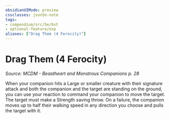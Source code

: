 ```yaml
---
obsidianUIMode: preview
cssclasses: json5e-note
tags:
- compendium/src/5e/bst
- optional-feature/exp
aliases: ["Drag Them (4 Ferocity)"]
---
```

# Drag Them (4 Ferocity)
*Source: MCDM - Beastheart and Monstrous Companions p. 28* 

When your companion hits a Large or smaller creature with their signature attack and both the companion and the target are standing on the ground, you can use your reaction to command your companion to move the target. The target must make a Strength saving throw. On a failure, the companion moves up to half their walking speed in any direction you choose and pulls the target with it.